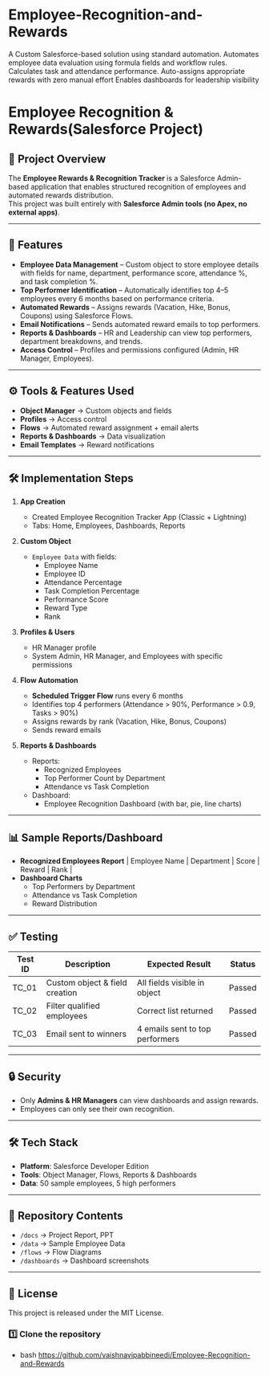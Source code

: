 # Employee-Recognition-and-Rewards
A Custom Salesforce-based solution using standard automation.  Automates employee data evaluation using formula fields  and workflow rules. Calculates task and attendance performance. Auto-assigns appropriate rewards with zero manual effort  Enables dashboards for leadership visibility

# Employee Recognition &  Rewards(Salesforce Project)

## 📌 Project Overview
The **Employee Rewards & Recognition Tracker** is a Salesforce Admin-based application that enables structured recognition of employees and automated rewards distribution.  
This project was built entirely with **Salesforce Admin tools (no Apex, no external apps)**.

---

## 🚀 Features
- **Employee Data Management** – Custom object to store employee details with fields for name, department, performance score, attendance %, and task completion %.
- **Top Performer Identification** – Automatically identifies top 4–5 employees every 6 months based on performance criteria.
- **Automated Rewards** – Assigns rewards (Vacation, Hike, Bonus, Coupons) using Salesforce Flows.
- **Email Notifications** – Sends automated reward emails to top performers.
- **Reports & Dashboards** – HR and Leadership can view top performers, department breakdowns, and trends.
- **Access Control** – Profiles and permissions configured (Admin, HR Manager, Employees).

---

## ⚙️ Tools & Features Used
- **Object Manager** → Custom objects and fields
- **Profiles** → Access control
- **Flows** → Automated reward assignment + email alerts
- **Reports & Dashboards** → Data visualization
- **Email Templates** → Reward notifications

---

## 🛠️ Implementation Steps
1. **App Creation**  
   - Created Employee Recognition Tracker App (Classic + Lightning)
   - Tabs: Home, Employees, Dashboards, Reports

2. **Custom Object**  
   - `Employee Data` with fields:
     - Employee Name
     - Employee ID
     - Attendance Percentage
     - Task Completion Percentage
     - Performance Score
     - Reward Type
     - Rank

3. **Profiles & Users**  
   - HR Manager profile
   - System Admin, HR Manager, and Employees with specific permissions

4. **Flow Automation**  
   - **Scheduled Trigger Flow** runs every 6 months  
   - Identifies top 4 performers (Attendance > 90%, Performance > 0.9, Tasks > 90%)  
   - Assigns rewards by rank (Vacation, Hike, Bonus, Coupons)  
   - Sends reward emails

5. **Reports & Dashboards**  
   - Reports:
     - Recognized Employees
     - Top Performer Count by Department
     - Attendance vs Task Completion
   - Dashboard:
     - Employee Recognition Dashboard (with bar, pie, line charts)

---

## 📊 Sample Reports/Dashboard
- **Recognized Employees Report**
  | Employee Name | Department | Score | Reward | Rank |
- **Dashboard Charts**
  - Top Performers by Department
  - Attendance vs Task Completion
  - Reward Distribution

---

## ✅ Testing
| Test ID | Description | Expected Result | Status |
|---------|-------------|-----------------|--------|
| TC_01 | Custom object & field creation | All fields visible in object | Passed |
| TC_02 | Filter qualified employees | Correct list returned | Passed |
| TC_03 | Email sent to winners | 4 emails sent to top performers | Passed |

---

## 🔒 Security
- Only **Admins & HR Managers** can view dashboards and assign rewards.
- Employees can only see their own recognition.

---

## 🛠️ Tech Stack
- **Platform**: Salesforce Developer Edition
- **Tools**: Object Manager, Flows, Reports & Dashboards
- **Data**: 50 sample employees, 5 high performers

---

## 📂 Repository Contents
- `/docs` → Project Report, PPT
- `/data` → Sample Employee Data
- `/flows` → Flow Diagrams
- `/dashboards` → Dashboard screenshots

---

## 📜 License
This project is released under the MIT License.

### 1️⃣ Clone the repository  
- bash
https://github.com/vaishnavipabbineedi/Employee-Recognition-and-Rewards
